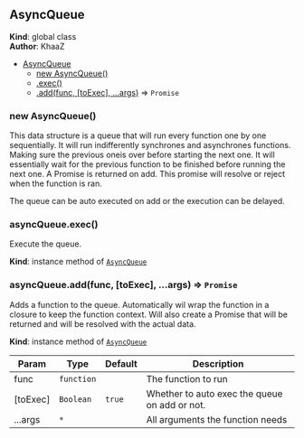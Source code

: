 <a name="AsyncQueue"></a>

## AsyncQueue
**Kind**: global class  
**Author**: KhaaZ  

* [AsyncQueue](#AsyncQueue)
    * [new AsyncQueue()](#new_AsyncQueue_new)
    * [.exec()](#AsyncQueue+exec)
    * [.add(func, [toExec], ...args)](#AsyncQueue+add) ⇒ <code>Promise</code>

<a name="new_AsyncQueue_new"></a>

### new AsyncQueue()
This data structure is a queue that will run every function one by one sequentially.
It will run indifferently synchrones and asynchrones functions. Making sure the previous oneis over before starting the next one. It will essentially wait for the previous function to be finished before running the next one.
A Promise is returned on add. This promise will resolve or reject when the function is ran.

The queue can be auto executed on add or the execution can be delayed.

<a name="AsyncQueue+exec"></a>

### asyncQueue.exec()
Execute the queue.

**Kind**: instance method of [<code>AsyncQueue</code>](#AsyncQueue)  
<a name="AsyncQueue+add"></a>

### asyncQueue.add(func, [toExec], ...args) ⇒ <code>Promise</code>
Adds a function to the queue.
Automatically wil wrap the function in a closure to keep the function context.
Will also create a Promise that will be returned and will be resolved with the actual data.

**Kind**: instance method of [<code>AsyncQueue</code>](#AsyncQueue)  

| Param | Type | Default | Description |
| --- | --- | --- | --- |
| func | <code>function</code> |  | The function to run |
| [toExec] | <code>Boolean</code> | <code>true</code> | Whether to auto exec the queue on add or not. |
| ...args | <code>\*</code> |  | All arguments the function needs |

